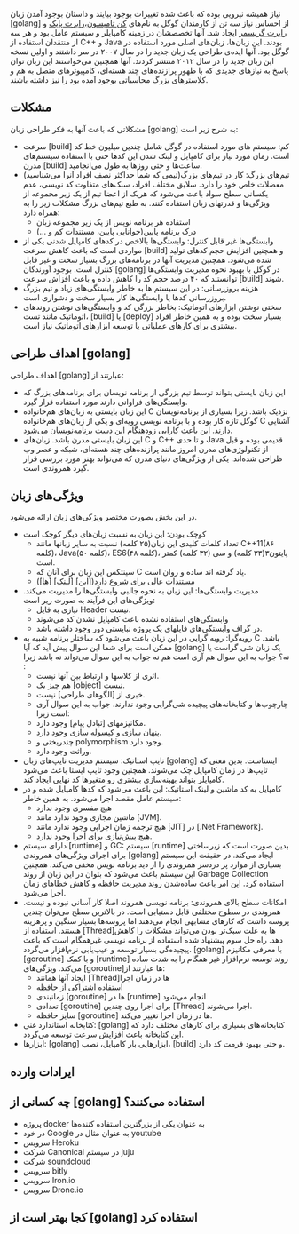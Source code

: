 نیاز همیشه نیرویی بوده که باعث شده تغییرات بوجود بیایند و داستان بوجود آمدن زبان [golang] از احساس نیاز سه تن از کارمندان گوگل به نام‌های [کن تامپسون]،[رابرت پایک] و [رابرت گریسمر] ایجاد شد. آنها تخصصشان در زمینه کامپایلر و سیستم عامل بود و هر سه از منتقدان استفاده از C++ و Java بودند. این زبان‌ها، زبان‌های اصلی مورد استفاده در گوگل بود. آنها ایده‌ی طراحی یک زبان جدید را در سال ۲۰۰۷ در سر داشتند و اولین نسخه این زبان جدید را در سال ۲۰۱۲ منتشر کردند. آنها همچنین می‌خواستند این زبان توان پاسخ به نیازهای جدیدی که با ظهور پرازنده‌های چند هسته‌ای، کامپیوترهای متصل به هم و کلاسترهای بزرگ محاسباتی بوجود آمده بود را نیز داشته باشند.

## مشکلات
مشکلاتی که باعث آنها به فکر طراحی زبان [golang] به شرح زیر است:

- سرعت [build] کم: سیستم های مورد استفاده در گوگل شامل چندین میلیون خط کد است. زمان مورد نیاز برای کامپایل و لینک شدن این کدها حتی با استفاده سیستم‌های مدرن [build] ساعت‌ها و حتی روز‌ها به طول می‌انجامید. 
- تیم‌های بزرگ: کار در تیم‌های بزرگ(تیمی که شما حداکثر نصف افراد آنرا می‌شناسید) معضلات خاص خود را دارد. سلایق مختلف افراد، سبک‌های متفاوت کد نویسی، عدم یکسانی سطح سواد باعث می‌شود که هریک از اعضا تیم از یک زیر مجموعه از ویژگی‌ها و قدرتهای زبان استفاده کنند. به طبع تیم‌های بزرگ مشکلات زیر را به همراه دارد:
	- استفاده هر برنامه نویس از یک زیر مجموعه زبان
	- درک برنامه پایین(خوانایی پایین، مستندات کم و ...)
- وابستگی‌ها غیر قابل کنترل: وابستگی‌ها بالاخص در کدهای کامپایل شدنی یکی از مواردی است که باعث کاهش سرعت [build] و همچنین افزایش حجم کدهای تولید شده می‌شود. همچنین مدیریت آنها در برنامه‌های بزرگ بسیار سخت و غیر قابل کنترل است. بوجود آورندگان [golang] در گوگل با بهبود نحوه مدیریت وابستگی‌ها توانستند که ۴۰ درصد حجم کد را کاهش داده و باعث افزاش سرعت [build] شوند.
- هزینه بروزرسانی: در این سیستم ها به خاطر وابستگی‌های زیاد و تیم بزرگ بروزرسانی کدها یا وابستگی‌ها کار بسیار سخت و دشواری است.
- سختی نوشتن ابزارهای اتوماتیک: بخاطر بزرگی کد و وابستگی‌های نوشتن روندهای اتوماتیک مانند تست، [build] یا [deploy] بسیار سخت بوده و به همین خاطر افراد بیشتری برای کارهای عملیاتی یا توسعه ابزارهای اتوماتیک نیاز است.

## اهداف طراحی [golang]

اهداف طراحی [golang] عبارتند از:
- این زبان بایستی بتواند توسط تیم بزرگی از برنامه نویسان برای برنامه‌های بزرگ که وابستگی‌های فراوانی دارند مورد استفاده قرار گیرد.
- این زبان بایستی به زبان‌های هم‌خانواده C نزدیک باشد. زیرا بسیاری از برنامه‌نویسان گوگل تازه کار بوده و با برنامه نویسی‌ رویه‌ای و یکی از زبان‌های هم‌خانواده C آشنایی دارند. این باعث کارایی زودهنگام این دست برنامه‌نویسان می‌شود.
- این زبان بایستی مدرن باشد. زبان‌های C و C++ و تا حدی Java قدیمی بوده و قبل از تکنولوژی‌های مدرن امروز مانند پرازنده‌های چند هسته‌ای، شبکه و عصر وب طراحی شده‌اند. یکی از ویژگی‌های دنیای مدرن که می‌تواند بهتر مورد بررسی قرار گیرد همروندی است. 

## ویژگی‌های زبان

در این بخش بصورت مختصر ویژگی‌های زبان ارائه می‌شود.

- کوچک بودن: این زبان به نسبت زبان‌های دیگر کوچک است
	- تعداد کلمات کلیدی این زبان(۲۵ کلمه) نسبت به سایر زبانها مانند C++11(۸۶ کلمه)، Java(۵۰ کلمه)، ES6(۴۸ کلمه)، پایتون۳(۳۳ کلمه) و سی (۳۲ کلمه) کمتر است.
	- سینتکس این زبان برای آنان که C یاد گرفته اند ساده و روان است. 
	- مستندات عالی برای شروع دارد([این] [لینک] [ها])
- مدیریت وابستگی‌ها: این زبان به نحوه جالبی وابستگی‌ها را مدیریت می‌کند. ویژگی‌های این فرآیند به صورت زیر است:
	- نیازی به فایل Header نیست.
	- وابستگی‌های استفاده نشده باعث کامپایل نشدن کد می‌شوند
	- در گراف وابستگی‌های فایلهای یک پروژه نبایستی دور وجود داشته باشد. 
- رویه‌گرا: رویه گرایی در این زبان باعث می‌شود که ساختار برنامه شبیه به C باشد. ممکن است برای شما این سوال پیش آید که آیا [golang] یک زبان شی گراست یا نه؟ جواب به این سوال هم آری است هم نه
جواب به این سوال می‌تواند نه باشد زیرا :
	- اثری از کلاسها و ارتباط بین آنها نیست.
	- هم چیز یک [object] نیست.
	- خبری از [الگوهای طراحی] نیست.
	- چارچوب‌ها و کتابخانه‌های پیچیده شی‌گرایی وجود ندارند.
جواب به این سوال آری است زیرا:
	- مکانیزمهای [تبادل پیام] وجود دارد.
	- پنهان سازی و کپسوله سازی وجود دارد.
	- چندریختی و polymorphism وجود دارد.
	- وراثت وجود دارد. 
- تایپ استاتیک: سیستم مدیریت تایپ‌های زبان [golang] ایستاست. بدین معنی که تایپ‌ها در زمان کامپایل چک می‌شوند. همچنین وجود تایپ ایستا باعث می‌شود کامپایلر بتواند بهینه‌سازی بیشتری رو متغیرها کد نهایی ایجاد کند. 
- کامپایل به کد ماشین و لینک استاتیک: این باعث می‌شود که کدها کامپایل شده و در سیستم عامل مقصد اجرا می‌شود. به همین خاطر:
	- هیچ مفسری وجود ندارد
	- ماشین مجازی وجود ندارد مانند [JVM]. 
	- هیچ ترجمه زمان اجرایی وجود ندارد مانند [JIT] در [.Net Framework].
	- هیچ پیش‌نیازی برای اجرا وجود ندارد. 
- دارای سیستم [runtime] و GC: سیستم [runtime] بدین صورت است که زیرساختی برای اجرای ویژگی‌های همروندی [golang] ایجاد می‌کند. در حقیقت این سیستم بسیاری از موارد پر دردسر همروندی را از دید برنامه نویس مخفی می‌کند. همچنین این سیستم باعث می‌شود که بتوان در این زبان از روند Garbage Collection استفاده کرد. این امر باعث ساده‌شدن روند مدیریت حافظه و کاهش خطاهای زمان اجرا می‌شود.
- امکانات سطح بالای همروندی: برنامه نویسی همروند اصلا کار آسانی نبوده و نیست. همروندی در سطوح مختلفی قابل دستیابی است. در بالاترین سطح می‌توان چندین پروسه داشت که کارهای مشابهی انجام می‌دهند اما پروسه‌ها بسیار سنگین و پرهزینه هستند. استفاده از [Thread]ها به علت سبک‌تر بودن می‌تواند مشکلات را کاهش دهد. راه حل سوم پیشنهاد شده استفاده از برنامه نویسی غیرهمگام است که باعث پیچیده‌گی بسیار توسعه و عیب‌یابی نرم‌افزار می‌گردد. [golang] با معرفی مکانیزم [goroutine] و با کمک [runtime] روند توسعه نرم‌افزار غیر همگام را به شدت ساده می‌کند. ویژگی‌های [goroutine]ها عبارتند از:
	- ایجاد آنها همانند [Thread]ها در زمان اجرا
	- استفاده اشتراکی از حافظه
	- زمانبندی [goroutine] ها در [runtime] انجام می‌شود
	- تعدادی [goroutine] برای اجرا روی چندین [Thread] اجرا می‌شوند.
	- سایز حافظه [goroutine] ها در زمان اجرا تغییر می‌کند.
- کتابخانه استاندارد غنی: [golang] کتابخانه‌های بسیاری برای کارهای مختلف دارد که این کتابخانه باعث افزایش سرعت توسعه می‌گردد.
- ابزارها: [golang] ابزارهایی بار کامپایل، نصب، [build] و حتی بهبود فرمت کد دارد. 

## ایرادات وارده

## چه کسانی از [golang] استفاده می‌کنند؟

- پروژه docker به عنوان یکی از بزرگترین استفاده کننده‌ها
- در خود Google به عنوان مثال در youtube
- سرویس Heroku
- شرکت Canonical در سیستم juju
- شرکت soundcloud
- سرویس bitly
- سرویس Iron.io
- سرویس Drone.io


## کجا بهتر است از [golang] استفاده کرد

[رابرت پایک]: http://en.wikipedia.org/wiki/Rob_Pike
[کن تامپسون]: http://en.wikipedia.org/wiki/Ken_Thompson
[رابرت گریسمر]: http://en.wikipedia.org/wiki/Robert_Griesemer
